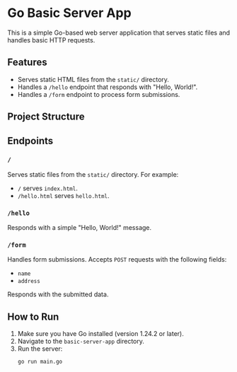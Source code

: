 # Go Basic Server App

This is a simple Go-based web server application that serves static files and handles basic HTTP requests.

## Features

- Serves static HTML files from the `static/` directory.
- Handles a `/hello` endpoint that responds with "Hello, World!".
- Handles a `/form` endpoint to process form submissions.

## Project Structure

## Endpoints

### `/`

Serves static files from the `static/` directory. For example:

- `/` serves `index.html`.
- `/hello.html` serves `hello.html`.

### `/hello`

Responds with a simple "Hello, World!" message.

### `/form`

Handles form submissions. Accepts `POST` requests with the following fields:

- `name`
- `address`

Responds with the submitted data.

## How to Run

1. Make sure you have Go installed (version 1.24.2 or later).
2. Navigate to the `basic-server-app` directory.
3. Run the server:
   ```sh
   go run main.go
   ```
